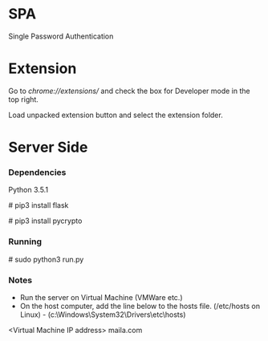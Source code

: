 # SPA

Single Password Authentication


# Extension

Go to *chrome://extensions/*  and check the box for Developer mode in the top right. 

Load unpacked extension button and select the extension folder.


# Server Side

### Dependencies
Python 3.5.1

\# pip3 install flask

\# pip3 install pycrypto

### Running
\# sudo python3 run.py

### Notes

- Run the server on Virtual Machine (VMWare etc.) 
- On the host computer, add the line below to the hosts file. (/etc/hosts on Linux) - (c:\Windows\System32\Drivers\etc\hosts)

 \<Virtual Machine IP address\>    maila.com


